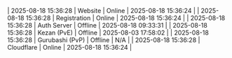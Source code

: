 | 2025-08-18 15:36:28 | Website | Online | 2025-08-18 15:36:24 |
| 2025-08-18 15:36:28 | Registration | Online | 2025-08-18 15:36:24 |
| 2025-08-18 15:36:28 | Auth Server | Offline | 2025-08-18 09:33:31 |
| 2025-08-18 15:36:28 | Kezan (PvE) | Offline | 2025-08-03 17:58:02 |
| 2025-08-18 15:36:28 | Gurubashi (PvP) | Offline | N/A |
| 2025-08-18 15:36:28 | Cloudflare | Online | 2025-08-18 15:36:24 |
